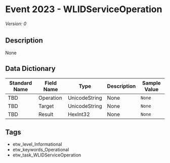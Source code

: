 # Event 2023 - WLIDServiceOperation
###### Version: 0

## Description
None

## Data Dictionary
|Standard Name|Field Name|Type|Description|Sample Value|
|---|---|---|---|---|
|TBD|Operation|UnicodeString|None|`None`|
|TBD|Target|UnicodeString|None|`None`|
|TBD|Result|HexInt32|None|`None`|

## Tags
* etw_level_Informational
* etw_keywords_Operational
* etw_task_WLIDServiceOperation